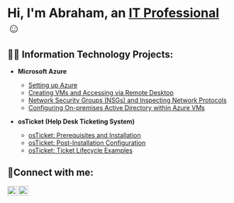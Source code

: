 <h1>Hi, I'm Abraham, an <a href="https://www.linkedin.com/in/abraham-medel-morales/">IT Professional</a>☺</h1>

<h2>👨‍💻 Information Technology Projects:</h2>

- <b>Microsoft Azure</b>
  - [Setting up Azure](https://github.com/AbrahamMedelMorales/Setting-up-Azure)
  - [Creating VMs and Accessing via Remote Desktop](https://github.com/AbrahamMedelMorales/Creating-Virtual-Machines-and-Using-Remote-Desktops)
  - [Network Security Groups (NSGs) and Inspecting Network Protocols](https://github.com/AbrahamMedelMorales/Azure-Network-Protocols)
  - [Configuring On-premises Active Directory within Azure VMs](https://github.com/AbrahamMedelMorales/Configure-ad)
 
- <b>osTicket (Help Desk Ticketing System)</b>
  - [osTicket: Prerequisites and Installation](https://github.com/AbrahamMedelMorales/osticket-prereqs)
  - [osTicket: Post-Installation Configuration](https://github.com/AbrahamMedelMorales/Post-Install-Config)
  - [osTicket: Ticket Lifecycle Examples](https://github.com/AbrahamMedelMorales/Ticket-Lifecycle)

<h2>🤳Connect with me:</h2>

[<img align="left" alt="Abraham | LinkedIn" width="22px" src="https://cdn.jsdelivr.net/npm/simple-icons@v3/icons/linkedin.svg" />][linkedin]
[<img align="left" alt="Abraham | Instagram" width="22px" src="https://cdn.jsdelivr.net/npm/simple-icons@v3/icons/instagram.svg" />][instagram]


[instagram]: https://www.instagram.com/rosevilletoyotaabe/
[linkedin]: https://www.linkedin.com/in/abraham-medel-morales/
